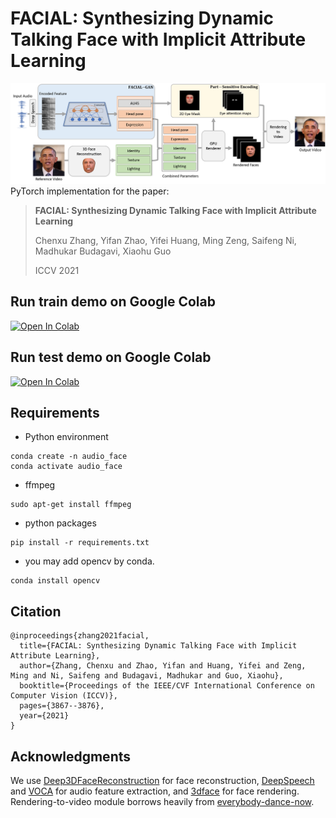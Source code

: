 # FACIAL: Synthesizing Dynamic Talking Face with Implicit Attribute Learning

![](img/overview.png)
PyTorch implementation for the paper:


> **FACIAL: Synthesizing Dynamic Talking Face with Implicit Attribute Learning**
>
> Chenxu Zhang, 
> Yifan Zhao, 
> Yifei Huang, 
> Ming Zeng, 
> Saifeng Ni, 
> Madhukar Budagavi,
> Xiaohu Guo
>
> ICCV 2021

## Run train demo on Google Colab 
[![Open In Colab](https://colab.research.google.com/assets/colab-badge.svg)](https://colab.research.google.com/drive/1Z1tFPFf-O_HpaxshTqKM24TC_rrjR7Xc?usp=sharing)


## Run test demo on Google Colab 
[![Open In Colab](https://colab.research.google.com/assets/colab-badge.svg)](https://colab.research.google.com/drive/1iQiQeFAPoQ0jO1dstPHJDvaTJRV9uE9O)


## Requirements
- Python environment 
```
conda create -n audio_face
conda activate audio_face
```
- ffmpeg
```
sudo apt-get install ffmpeg
```
- python packages
```
pip install -r requirements.txt
```
- you may add opencv by conda.
```
conda install opencv
```

## Citation
```
@inproceedings{zhang2021facial,
  title={FACIAL: Synthesizing Dynamic Talking Face with Implicit Attribute Learning},
  author={Zhang, Chenxu and Zhao, Yifan and Huang, Yifei and Zeng, Ming and Ni, Saifeng and Budagavi, Madhukar and Guo, Xiaohu},
  booktitle={Proceedings of the IEEE/CVF International Conference on Computer Vision (ICCV)},
  pages={3867--3876},
  year={2021}
}
```

## Acknowledgments
We use [Deep3DFaceReconstruction](https://github.com/microsoft/Deep3DFaceReconstructionh) for face reconstruction, [DeepSpeech](https://github.com/mozilla/DeepSpeech) and [VOCA](https://github.com/TimoBolkart/voca) for audio feature extraction, and [3dface](https://github.com/YadiraF/face3d) for face rendering. Rendering-to-video module borrows heavily from [everybody-dance-now](https://github.com/Lotayou/everybody_dance_now_pytorch). 

